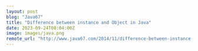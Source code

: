 ```yaml
---
layout: post
blog: "Java67"
title: "Difference between instance and Object in Java"
date: 2023-09-24T08:04:00Z
image: images/java.png
remote_url: "http://www.java67.com/2014/11/difference-between-instance-and-object-in-java.html"
---
```

